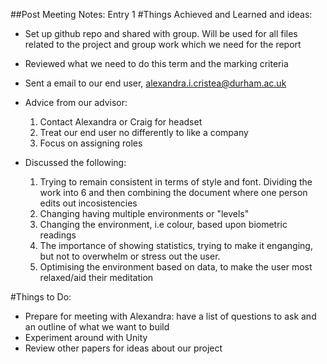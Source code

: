 ##Post Meeting Notes: Entry 1
#Things Achieved and Learned and ideas:
* Set up github repo and shared with group. Will be used for all files related to the project and group work which we need for the report
* Reviewed what we need to do this term and the marking criteria
* Sent a email to our end user, alexandra.i.cristea@durham.ac.uk
* Advice from our advisor:
    1. Contact Alexandra or Craig for headset
    2. Treat our end user no differently to like a company
    3. Focus on assigning roles

* Discussed the following:
  1. Trying to remain consistent in terms of style and font. Dividing the work into 6 and then combining the document where one person edits out incosistencies
  2. Changing having multiple environments or "levels"
  3. Changing the environment, i.e colour, based upon biometric readings
  4. The importance of showing statistics, trying to make it enganging, but not to overwhelm or stress out the user.
  5. Optimising the environment based on data, to make the user most relaxed/aid their meditation
      

#Things to Do:
* Prepare for meeting with Alexandra: have a list of questions to ask and an outline of what we want to build
* Experiment around with Unity 
* Review other papers for ideas about our project